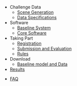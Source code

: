 - Challenge Data
  * [Scene Generation](/challenge-data/scene-gen.md)
  * [Data Specifications](/challenge-data/data-spec.md)
- Software
  * [Baseline System](/underdev.md)
  * [Core Software](/software/core.md)
- Taking Part
  * [Registration](/getting-started/register.md)
  * [Submission and Evaluation](/getting-started/submission.md)
  * [Rules](/getting-started/rules.md)
- Download
  - [Baseline model and Data](/download.md)
- [Results](/results.md)

[//]: # (  - [AVSE Challenge 2022 results]&#40;/results.md&#41;)
- [FAQ](/faq.md)
